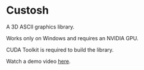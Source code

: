 # Custosh

A 3D ASCII graphics library. 

Works only on Windows and requires an NVIDIA GPU.

CUDA Toolkit is required to build the library.

Watch a demo video [here](https://github.com/kdybek/Custosh/raw/main/examples/demo.mp4).
